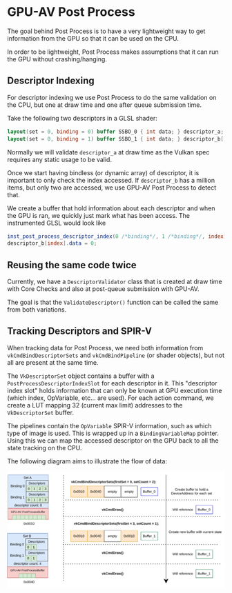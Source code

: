 # GPU-AV Post Process

The goal behind Post Process is to have a very lightweight way to get information from the GPU so that it can be used on the CPU.

In order to be lightweight, Post Process makes assumptions that it can run the GPU without crashing/hanging.

## Descriptor Indexing

For descriptor indexing we use Post Process to do the same validation on the CPU, but one at draw time and one after queue submission time.

Take the following two descriptors in a GLSL shader:

```glsl
layout(set = 0, binding = 0) buffer SSBO_0 { int data; } descriptor_a;
layout(set = 0, binding = 1) buffer SSBO_1 { int data; } descriptor_b[];
```

Normally we will validate `descriptor_a` at draw time as the Vulkan spec requires any static usage to be valid.

Once we start having bindless (or dynamic array) of descriptor, it is important to only check the index accessed. If `descriptor_b` has a million items, but only two are accessed, we use GPU-AV Post Process to detect that.

We create a buffer that hold information about each descriptor and when the GPU is ran, we quickly just mark what has been access. The instrumented GLSL would look like

```glsl
inst_post_process_descriptor_index(0 /*binding*/, 1 /*binding*/, index);
descriptor_b[index].data = 0;
```

## Reusing the same code twice

Currently, we have a `DescriptorValidator` class that is created at draw time with Core Checks and also at post-queue submission with GPU-AV.

The goal is that the `ValidateDescriptor()` function can be called the same from both variations.

## Tracking Descriptors and SPIR-V

When tracking data for Post Process, we need both information from `vkCmdBindDescriptorSets` and `vkCmdBindPipeline` (or shader objects), but not all are present at the same time.

The `VkDescriptorSet` object contains a buffer with a `PostProcessDescriptorIndexSlot` for each descriptor in it. This "descriptor index slot" holds information that can only be known at GPU execution time (which index, OpVariable, etc... are used). For each action command, we create a LUT mapping 32 (current max limit) addresses to the `VkDescriptorSet` buffer.

The pipelines contain the `OpVariable` SPIR-V information, such as which type of image is used. This is wrapped up in a `BindingVariableMap` pointer. Using this we can map the accessed descriptor on the GPU back to all the state tracking on the CPU.

The following diagram aims to illustrate the flow of data:

![alt_text](images/post_processing.svg "Post Processing")
